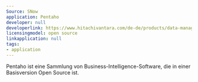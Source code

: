 ```yaml
---
Source: SNow
application: Pentaho
developer: null
developerlink: https://www.hitachivantara.com/de-de/products/data-management-analytics/pentaho-platform.html
licensingmodel: open source
linkapplication: null
tags:
- application
---
```

Pentaho ist eine Sammlung von Business-Intelligence-Software, die in einer Basisversion Open Source ist. 

